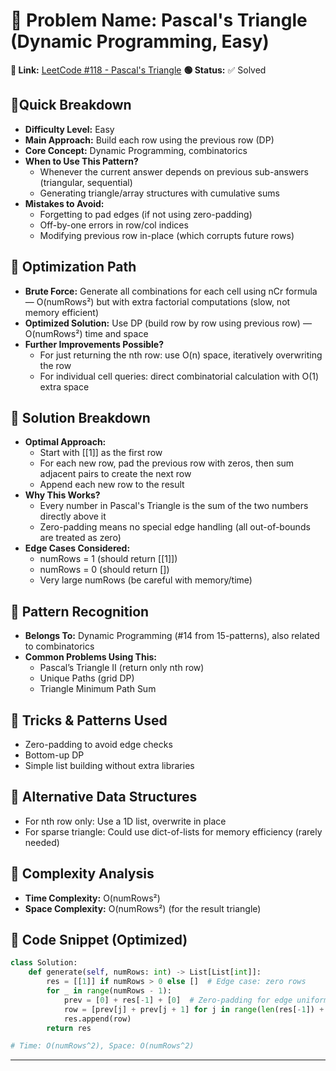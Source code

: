 # 🔹 Problem Name: Pascal's Triangle (Dynamic Programming, Easy)

**🔗 Link:** [LeetCode #118 - Pascal's Triangle](https://leetcode.com/problems/pascals-triangle/)
**🟢 Status:** ✅ Solved

## 🔹Quick Breakdown

* **Difficulty Level:** Easy
* **Main Approach:** Build each row using the previous row (DP)
* **Core Concept:** Dynamic Programming, combinatorics
* **When to Use This Pattern?**
  * Whenever the current answer depends on previous sub-answers (triangular, sequential)
  * Generating triangle/array structures with cumulative sums
* **Mistakes to Avoid:**
  * Forgetting to pad edges (if not using zero-padding)
  * Off-by-one errors in row/col indices
  * Modifying previous row in-place (which corrupts future rows)

## 🔹 Optimization Path

* **Brute Force:** Generate all combinations for each cell using nCr formula — O(numRows²) but with extra factorial computations (slow, not memory efficient)
* **Optimized Solution:** Use DP (build row by row using previous row) — O(numRows²) time and space
* **Further Improvements Possible?**
  * For just returning the nth row: use O(n) space, iteratively overwriting the row
  * For individual cell queries: direct combinatorial calculation with O(1) extra space

## 🔹 Solution Breakdown

* **Optimal Approach:**
  * Start with [[1]] as the first row
  * For each new row, pad the previous row with zeros, then sum adjacent pairs to create the next row
  * Append each new row to the result
* **Why This Works?**
  * Every number in Pascal's Triangle is the sum of the two numbers directly above it
  * Zero-padding means no special edge handling (all out-of-bounds are treated as zero)
* **Edge Cases Considered:**
  * numRows = 1 (should return [[1]])
  * numRows = 0 (should return [])
  * Very large numRows (be careful with memory/time)

## 🔹 Pattern Recognition

* **Belongs To:** Dynamic Programming (#14 from 15-patterns), also related to combinatorics
* **Common Problems Using This:**
  * Pascal’s Triangle II (return only nth row)
  * Unique Paths (grid DP)
  * Triangle Minimum Path Sum

## 🔹 Tricks & Patterns Used

* Zero-padding to avoid edge checks
* Bottom-up DP
* Simple list building without extra libraries

## 🔹 Alternative Data Structures

* For nth row only: Use a 1D list, overwrite in place
* For sparse triangle: Could use dict-of-lists for memory efficiency (rarely needed)

## 🔹 Complexity Analysis

* **Time Complexity:** O(numRows²)
* **Space Complexity:** O(numRows²) (for the result triangle)

## 🔹 Code Snippet (Optimized)

```python
class Solution:
    def generate(self, numRows: int) -> List[List[int]]:
        res = [[1]] if numRows > 0 else []  # Edge case: zero rows
        for _ in range(numRows - 1):
            prev = [0] + res[-1] + [0]  # Zero-padding for edge uniformity
            row = [prev[j] + prev[j + 1] for j in range(len(res[-1]) + 1)]
            res.append(row)
        return res

# Time: O(numRows^2), Space: O(numRows^2)
```

---
